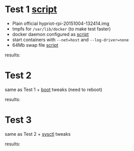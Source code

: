 # Test 1 [script](test1.sh)

 - Plain official hypriot-rpi-20151004-132414.img
 - tmpfs for `/var/lib/docker` (to make test faster)
 - docker daemon configured as [script](conf/etc/systemd/system/docker.service.d/custom-daemon-opts.conf)
 - start containers with `--net=host` and `--log-driver=none`
 - 64Mb swap file [script](swap.sh)
  
results:  

# Test 2

same as Test 1 + [boot](conf/boot) tweaks (need to reboot)

results:

# Test 3

same as Test 2 + [sysctl](etc/sysctl.d) tweaks

results:  
